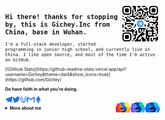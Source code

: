 <a href="https://t.me/joinchat/m9aY4pQ2HL1lMDEx" target="_blank">
    <img align="right" width="128px" src="https://github.com/kallydev/kallydev/raw/main/images/telegram_group.jpg"/>
</a>
<h2>
    <samp>Hi there! thanks for stopping by, this is Gichey.Inc from China, base in Wuhan.</samp>
</h2>
<p>
    <samp>
        I'm a full-stack developer, started programming in junior high school, and currently live in China. I like open
        source, and most of the time I'm active on GitHub.
    </samp>
</p>
[![Github Stats](https://github-readme-stats.vercel.app/api?username=Gichey&theme=dark&show_icons=true)](https://github.com/Gichey)
<p>
    <strong>Do have faith in what you're doing.</strong>
<p>
    <a href="https://t.me/kallydev">
        <img alt="Gichey.Inc Telegram" align="left" width="24px" src="https://github.com/Gichey/gichey/raw/main/images/telegram.svg"/>
    </a>
    <a href="https://twitter.com/kallydev">
        <img alt="Gichey.Inc Twitter" align="left" width="24px" src="https://github.com/Gichey/gichey/raw/main/images/twitter.svg"/>
    </a>
    <a href="https://gitlab.com/kallydev">
        <img alt="Gichey.Inc GitLab" align="left" width="24px" src="https://github.com/Gichey/gichey/raw/main/images/gitlab.svg"/>
    </a>
    <a href="mailto:root@90cto.com">
        <img alt="Gichey.Inc Email" align="left" width="24px" src="https://github.com/Gichey/gichey/raw/main/images/gmail.svg"/>
    </a>
    <a href="https://blockscan.com/address/0x000000A52a03835517E9d193B3c27626e1Bc96b1">
        <img alt="Gichey.Inc Ethereum" align="left" width="24px" src="https://github.com/Gichey/gichey/raw/main/images/ethereum.svg"/>
    </a>
    <br/>
    <a href="https://www.mozilla.org/firefox/developer/">
        <img align="right" width="48px" src="https://github.com/Gichey/gichey/raw/main/images/firefox_developer.svg"/>
    </a>
    <a href="https://www.mozilla.org/firefox/channel/desktop/#nightly">
        <img align="right" width="48px" src="https://github.com/Gichey/gichey/raw/main/images/firefox_nightly.svg"/>
    </a>
    <a href="https://www.mozilla.org/firefox/new/">
        <img align="right" width="48px" src="https://github.com/Gichey/gichey/raw/main/images/firefox.svg"/>
    </a>
</p>

<details>
    <summary>
        <b>More about me</b>
    </summary>

[![](https://github.com/kallydev/kallydev/blob/main/images/banner.png)](https://kallydev.com)

<h3 align="center">Languages</h3>
<p align="center">
    <img alt="Go" src="https://img.shields.io/badge/-Go-00ADD8?style=for-the-badge&logo=Go&logoColor=fff"/>
    <img alt="Kotlin" src="https://img.shields.io/badge/-Kotlin-0095D5?style=for-the-badge&logo=Kotlin&logoColor=fff"/>
    <img alt="Java" src="https://img.shields.io/badge/-Java-007396?style=for-the-badge&logo=Java&logoColor=fff"/>
    <img alt="TypeScript" src="https://img.shields.io/badge/-TypeScript-007ACC?style=for-the-badge&logo=TypeScript&logoColor=fff"/>
    <img alt="Rust" src="https://img.shields.io/badge/-Rust-000?style=for-the-badge&logo=Rust&logoColor=fff"/>
    <img alt="Python" src="https://img.shields.io/badge/-Python-3776AB?style=for-the-badge&logo=Python&logoColor=fff"/>
    <img alt="C++" src="https://img.shields.io/badge/-C++-00599C?style=for-the-badge&logo=C%2B%2B&logoColor=fff"/>
    <img alt="GNU Bash" src="https://img.shields.io/badge/-GNU%20Bash-4EAA25?style=for-the-badge&logo=GNU%20Bash&logoColor=fff"/>
    <img alt="Dart" src="https://img.shields.io/badge/-Dart-0175C2?style=for-the-badge&logo=Dart&logoColor=fff"/>
</p>

```typescript
const gichey = {
    pronouns: ["He", "Him"],
    hobby: ["Coffee", "Programming", "Music", "Painting"],
    languages: ["Go", "Kotlin", "TypeScript", "Python", 'Java', 'Rust', 'C++', "Bash", "Dart"],
    technologyStack: {
        mobile: {
            android: ["Android X", "Flutter"],
        },
        frontend: {
            javascript: ["React", "Angular", "Vue", "Electron"],
            css: ["TailwindCSS", "Material UI", "Vuetify", "Angular Material", "Bootstrap"],
        },
        backend: {
            framework: {
                golang: ["Echo", "Go Kit"],
                kotlin: ["Ktor", "Spring Boot"],
                python: ["Flask"],
            },
            databases: ["Redis", "MariaDB"],
            devops: ["Nginx"],
            microservice: {
                protocol: ["RESTful", "gRPC"],
                messageQueues: ["RabbitMQ"],
            },
        },
        systems: ["Centos", "Windows Server", "iOS", "Android"],
        editors: ["JetBrains Tools", "Visual Studio Code", "Vim"],
    }
}
```

<p align="right">
    Designed with :heart: by <a href="https://github.com/Gichey" target="_blank">gichey</a>.
</p>
</details>

